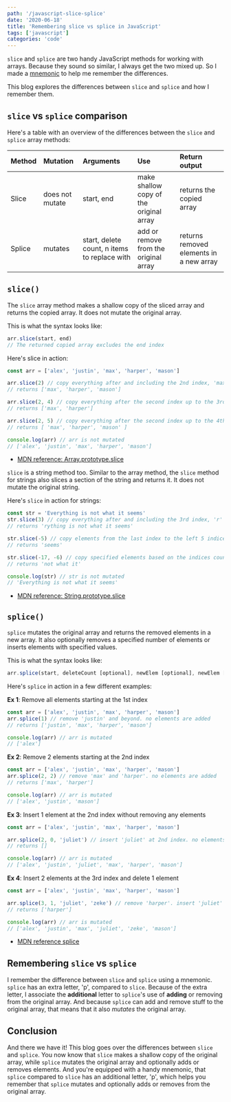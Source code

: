 ```yaml
---
path: '/javascript-slice-splice'
date: '2020-06-18'
title: 'Remembering slice vs splice in JavaScript'
tags: ['javascript']
categories: 'code'
---
```


`slice` and `splice` are two handy JavaScript methods for working with arrays.
Because they sound so similar, I always get the two mixed up. So I made a [mnemonic](https://en.wikipedia.org/wiki/Mnemonic) to help me remember the differences.

This blog explores the differences between `slice` and `splice` and how I remember them.

## `slice` vs `splice` comparison

Here's a table with an overview of the differences between the `slice` and `splice` array methods:

| Method | Mutation        | Arguments                                    | Use                                     | Return output                           |
| :----- | :-------------- | :------------------------------------------- | :-------------------------------------- | :-------------------------------------- |
| Slice  | does not mutate | start, end                                   | make shallow copy of the original array | returns the copied array                |
| Splice | mutates         | start, delete count, n items to replace with | add or remove from the original array   | returns removed elements in a new array |

## `slice()`

The `slice` array method makes a shallow copy of the sliced array and returns the copied array. It does not mutate the original array.

This is what the syntax looks like:

```js
arr.slice(start, end)
// The returned copied array excludes the end index
```

Here's slice in action:

```js
const arr = ['alex', 'justin', 'max', 'harper', 'mason']

arr.slice(2) // copy everything after and including the 2nd index, 'max'
// returns ['max', 'harper', 'mason']

arr.slice(2, 4) // copy everything after the second index up to the 3rd index
// returns ['max', 'harper']

arr.slice(2, 5) // copy everything after the second index up to the 4th index
// returns [ 'max', 'harper', 'mason' ]

console.log(arr) // arr is not mutated
// ['alex', 'justin', 'max', 'harper', 'mason']
```

- [MDN reference: Array.prototype.slice](https://developer.mozilla.org/en-US/docs/Web/JavaScript/Reference/Global_Objects/Array/slice)

`slice` is a string method too. Similar to the array method, the `slice` method for strings also slices a section of the string and returns it. It does not mutate the original string.

Here's `slice` in action for strings:

```js
const str = 'Everything is not what it seems'
str.slice(3) // copy everything after and including the 3rd index, 'r'
// returns 'rything is not what it seems'

str.slice(-5) // copy elements from the last index to the left 5 indices
// returns 'seems'

str.slice(-17, -6) // copy specified elements based on the indices counting from the end of the string
// returns 'not what it'

console.log(str) // str is not mutated
// 'Everything is not what it seems'
```

- [MDN reference: String.prototype.slice](https://developer.mozilla.org/en-US/docs/Web/JavaScript/Reference/Global_Objects/String/slice)

## `splice()`

`splice` mutates the original array and returns the removed elements in a new array. It also optionally removes a specified number of elements or inserts elements with specified values.

This is what the syntax looks like:

```js
arr.splice(start, deleteCount [optional], newElem [optional], newElem [optional], ...)
```

Here's `splice` in action in a few different examples:

**Ex 1**: Remove all elements starting at the 1st index

```js
const arr = ['alex', 'justin', 'max', 'harper', 'mason']
arr.splice(1) // remove 'justin' and beyond. no elements are added
// returns ['justin', 'max', 'harper', 'mason']

console.log(arr) // arr is mutated
// ['alex']
```

**Ex 2**: Remove 2 elements starting at the 2nd index

```js
const arr = ['alex', 'justin', 'max', 'harper', 'mason']
arr.splice(2, 2) // remove 'max' and 'harper'. no elements are added
// returns ['max', 'harper']

console.log(arr) // arr is mutated
// ['alex', 'justin', 'mason']
```

**Ex 3**: Insert 1 element at the 2nd index without removing any elements

```js
const arr = ['alex', 'justin', 'max', 'harper', 'mason']

arr.splice(2, 0, 'juliet') // insert 'juliet' at 2nd index. no elements are removed
// returns []

console.log(arr) // arr is mutated
// ['alex', 'justin', 'juliet', 'max', 'harper', 'mason']
```

**Ex 4**: Insert 2 elements at the 3rd index and delete 1 element

```js
const arr = ['alex', 'justin', 'max', 'harper', 'mason']

arr.splice(3, 1, 'juliet', 'zeke') // remove 'harper'. insert 'juliet' and 'zeke' at 3rd index
// returns ['harper']

console.log(arr) // arr is mutated
// ['alex', 'justin', 'max', 'juliet', 'zeke', 'mason']
```

- [MDN reference splice](https://developer.mozilla.org/en-US/docs/Web/JavaScript/Reference/Global_Objects/Array/splice)

## Remembering `slice` vs `splice`

I remember the difference between `slice` and `splice` using a mnemonic. `splice` has an extra letter, 'p', compared to `slice`. Because of the extra letter, I associate the **additional** letter to `splice`'s use of **adding** or removing from the original array. And because `splice` can add and remove stuff to the original array, that means that it also _mutates_ the original array.

## Conclusion

And there we have it! This blog goes over the differences between `slice` and `splice`. You now know that `slice` makes a shallow copy of the original array, while `splice` mutates the original array and optionally adds or removes elements. And you're equipped with a handy mnemonic, that `splice` compared to `slice` has an additional letter, 'p', which helps you remember that `splice` mutates and optionally adds or removes from the original array.
